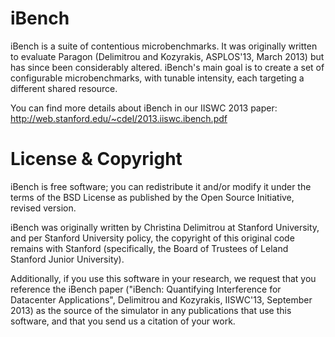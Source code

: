 # iBench

iBench is a suite of contentious microbenchmarks. It was originally written to evaluate Paragon (Delimitrou and Kozyrakis, ASPLOS'13, March 2013) but has since been considerably altered. 
iBench's main goal is to create a set of configurable microbenchmarks, with tunable intensity, each targeting a different shared resource. 

You can find more details about iBench in our IISWC 2013 paper: http://web.stanford.edu/~cdel/2013.iiswc.ibench.pdf

# License & Copyright

iBench is free software; you can redistribute it and/or modify it under the terms of the BSD License as published by the Open Source Initiative, revised version. 

iBench was originally written by Christina Delimitrou at Stanford University, and per Stanford University policy, the copyright of this original code remains with Stanford (specifically, the Board of Trustees of Leland Stanford Junior University). 

Additionally, if you use this software in your research, we request that you reference the iBench paper ("iBench: Quantifying Interference for Datacenter Applications", Delimitrou and Kozyrakis, IISWC'13, September 2013) as the source of the simulator in any publications that use this software, and that you send us a citation of your work.
